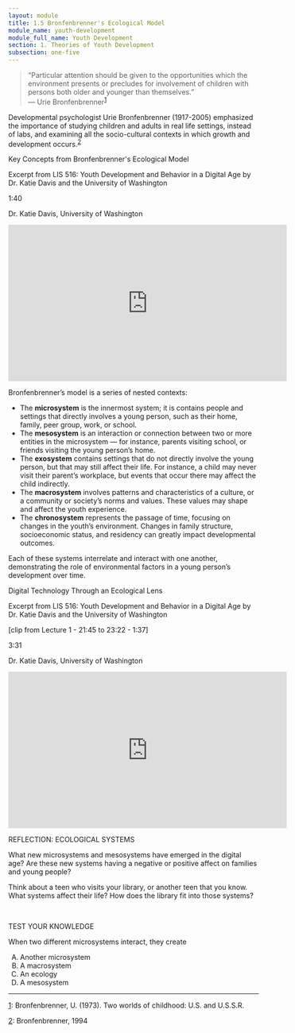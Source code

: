 ```yaml
---
layout: module
title: 1.5 Bronfenbrenner's Ecological Model
module_name: youth-development
module_full_name: Youth Development
section: 1. Theories of Youth Development
subsection: one-five
---
```


>“Particular attention should be given to the opportunities which the environment presents or precludes for involvement of children with persons both older and younger than themselves.”<br/>— Urie Bronfenbrenner<sup><a name="1" href="#fn1">1</a></sup>

Developmental psychologist Urie Bronfenbrenner (1917-2005) emphasized the importance of studying children and adults in real life settings, instead of labs, and examining all the socio-cultural contexts in which growth and development occurs.<sup><a name="2" href="#fn2">2</a></sup>

<div class="explanatory">
  <p>Key Concepts from Bronfenbrenner's Ecological Model</p>
  <p>Excerpt from LIS 516: Youth Development and Behavior in a Digital Age by Dr. Katie Davis and the University of Washington</p>
<p class="videotime">1:40</p><p class="source">Dr. Katie Davis, University of Washington</p>
<div class="video">
<iframe width="560" height="315" src="https://www.youtube.com/embed/kuso4lkb4UI" frameborder="0" allow="autoplay; encrypted-media" allowfullscreen></iframe>
</div></div>

Bronfenbrenner’s model is a series of nested contexts: 

- The **microsystem** is the innermost system; it is contains people and settings that directly involves a young person, such as their home, family, peer group, work, or school.  
- The **mesosystem** is an interaction or connection between two or more entities in the microsystem — for instance, parents visiting school, or friends visiting the young person’s home.  
- The **exosystem** contains settings that do not directly involve the young person, but that may still affect their life. For instance, a child may never visit their parent’s workplace, but events that occur there may affect the child indirectly. 
- The **macrosystem** involves patterns and characteristics of a culture, or a community or society’s norms and values. These values may shape and affect the youth experience.  
- The **chronosystem** represents the passage of time, focusing on changes in the youth’s environment. Changes in family structure, socioeconomic status, and residency can greatly impact developmental outcomes.  

Each of these systems interrelate and interact with one another, demonstrating the role of environmental factors in a young person’s development over time. 

<div class="explanatory">
  <p>Digital Technology Through an Ecological Lens</p>
  <p>Excerpt from LIS 516: Youth Development and Behavior in a Digital Age by Dr. Katie Davis and the University of Washington</p>
  <p>[clip from Lecture 1 - 21:45 to 23:22 - 1:37]</p>
<p class="videotime">3:31</p><p class="source">Dr. Katie Davis, University of Washington</p>

<div class="video">
<iframe width="560" height="315" src="https://www.youtube.com/embed/" frameborder="0" allow="autoplay; encrypted-media" allowfullscreen></iframe>
</div></div>
    
<div class="reflection"> 

  <p><span class="box-title">REFLECTION: ECOLOGICAL SYSTEMS</span></p> 

  <p>What new microsystems and mesosystems have emerged in the digital age? Are these new systems having a negative or positive affect on families and young people?</p>
<p>Think about a teen who visits your library, or another teen that you know. What systems affect their life? How does the library fit into those systems? </p>
</div>
<br>

<div class="reflection"> 

  <p><span class="box-title">TEST YOUR KNOWLEDGE</span></p> 

  <p>When two different microsystems interact, they create </p> 
  <ol type="A">
  <li>Another microsystem </li>
  <li>A macrosystem</li>
  <li>An ecology</li>
  <li>A mesosystem</li>
  </ol>
</div>

<hr/>

<a name="fn1" href="#1">1</a>: Bronfenbrenner, U. (1973). Two worlds of childhood: U.S. and U.S.S.R.

<a name="fn2" href="#2">2</a>: Bronfenbrenner, 1994 